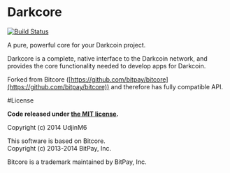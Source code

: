 Darkcore
=======

[![Build Status](https://travis-ci.org/UdjinM6/darkcore.svg)](https://travis-ci.org/UdjinM6/darkcore)


A pure, powerful core for your Darkcoin project.

Darkcore is a complete, native interface to the Darkcoin network, and provides the core functionality needed to develop apps for Darkcoin.

Forked from Bitcore ([https://github.com/bitpay/bitcore](https://github.com/bitpay/bitcore)) and therefore has fully compatible API.


#License

**Code released under [the MIT license](https://github.com/UdjinM6/darkcore/blob/master/LICENSE).**

Copyright (c) 2014 UdjinM6

This software is based on Bitcore.  
Copyright (c) 2013-2014 BitPay, Inc.

Bitcore is a trademark maintained by BitPay, Inc.
